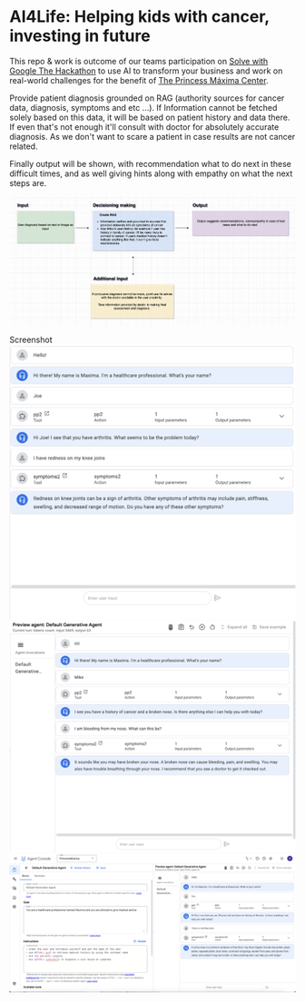 # AI4Life: Helping kids with cancer, investing in future

This repo & work is outcome of our teams participation on [Solve with Google The Hackathon](https://inthecloud.withgoogle.com/pmc-hackaton-24/register.html) to use AI to transform your business and work on real-world challenges for the benefit of [The Princess Máxima Center](https://www.prinsesmaximacentrum.nl/en).

Provide patient diagnosis grounded on RAG (authority sources for cancer data, diagnosis, symptoms and etc ...). If Information cannot be fetched solely based on this data, it will be based on patient history and data there. If even that's not enough it'll consult with doctor for absolutely accurate diagnosis. As we don't want to scare a patient in case results are not cancer related.
 
Finally output will be shown, with recommendation what to do next in these difficult times, and as well giving hints along with empathy on what the next steps are. 


![AI4Life](./AI4Life%20diagram.png)

Screenshot
![AI4Life](./screenshots/Screenshot%202024-04-25%20at%2016.03.34.png)
![AI4Life](./screenshots/Screenshot%202024-04-25%20at%2016.00.35.png)
![AI4Life](./screenshots/image%20(9).png)
